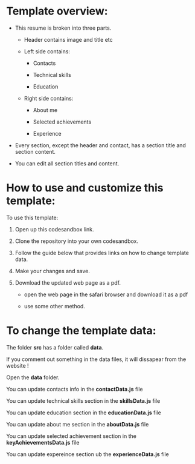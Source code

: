 # Template overview:

- This resume is broken into three parts.

  - Header contains image and title etc

  - Left side contains:

    - Contacts

    - Technical skills

    - Education

  - Right side contains:

    - About me

    - Selected achievements

    - Experience

- Every section, except the header and contact, has a section title and section content.

- You can edit all section titles and content.

# How to use and customize this template:

To use this template:

1. Open up this codesandbox link.

2. Clone the repository into your own codesandbox.

3. Follow the guide below that provides links on how to change template data.

4. Make your changes and save.

5. Download the updated web page as a pdf.

   - open the web page in the safari browser and download it as a pdf

   - use some other method.

# To change the template data:

The folder **src** has a folder called **data**.

If you comment out something in the data files, it will dissapear from the website !

Open the **data** folder.

You can update contacts info in the **contactData.js** file

You can update technical skills section in the **skillsData.js** file

You can update education section in the **educationData.js** file

You can update about me section in the **aboutData.js** file

You can update selected achievement section in the **keyAchievementsData.js** file

You can update expereince section ub the **experienceData.js** file
